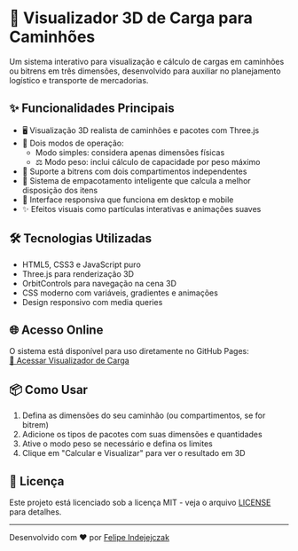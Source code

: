 # 🚛 Visualizador 3D de Carga para Caminhões

Um sistema interativo para visualização e cálculo de cargas em caminhões ou bitrens em três dimensões, desenvolvido para auxiliar no planejamento logístico e transporte de mercadorias.

## ✨ Funcionalidades Principais

- 🖥️ Visualização 3D realista de caminhões e pacotes com Three.js
- 🔢 Dois modos de operação:
  - Modo simples: considera apenas dimensões físicas
  - ⚖️ Modo peso: inclui cálculo de capacidade por peso máximo
- 🚛 Suporte a bitrens com dois compartimentos independentes
- 🧩 Sistema de empacotamento inteligente que calcula a melhor disposição dos itens
- 📱 Interface responsiva que funciona em desktop e mobile
- ✨ Efeitos visuais como partículas interativas e animações suaves

## 🛠️ Tecnologias Utilizadas

- HTML5, CSS3 e JavaScript puro
- Three.js para renderização 3D
- OrbitControls para navegação na cena 3D
- CSS moderno com variáveis, gradientes e animações
- Design responsivo com media queries

## 🌐 Acesso Online

O sistema está disponível para uso diretamente no GitHub Pages:  
[🔗 Acessar Visualizador de Carga](https://qg-digital.github.io/visualizador_de_carga/)

## 📦 Como Usar

1. Defina as dimensões do seu caminhão (ou compartimentos, se for bitrem)
2. Adicione os tipos de pacotes com suas dimensões e quantidades
3. Ative o modo peso se necessário e defina os limites
4. Clique em "Calcular e Visualizar" para ver o resultado em 3D

## 📝 Licença

Este projeto está licenciado sob a licença MIT - veja o arquivo [LICENSE](LICENSE) para detalhes.

---

Desenvolvido com ❤️ por [Felipe Indejejczak](https://github.com/FelipeInde)
